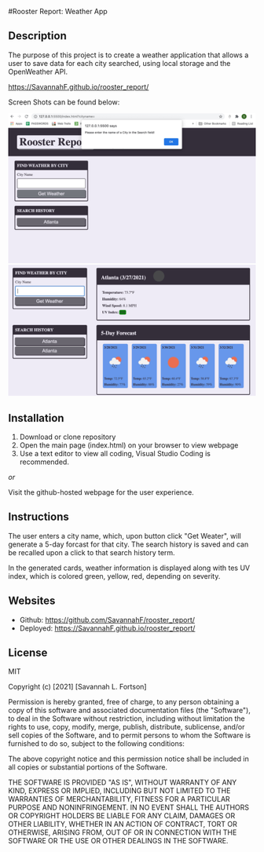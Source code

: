 #Rooster Report: Weather App

## Description

The purpose of this project is to create a weather application that allows a user to save data for each city searched, using local storage and the OpenWeather API.

<!-- Published URL -->

https://SavannahF.github.io/rooster_report/

Screen Shots can be found below:

<!-- INSERT FINAL SCREENSHOTS HERE -->

![ALERT](./assets/images/ALERT.jpg)
![RESULTS](./assets/images/RESULTS.jpg)

## Installation

1. Download or clone repository
2. Open the main page (index.html) on your browser to view webpage
3. Use a text editor to view all coding, Visual Studio Coding is recommended.

_or_

Visit the github-hosted webpage for the user experience.

## Instructions

The user enters a city name, which, upon button click "Get Weater", will generate a 5-day forcast for that city. The search history is saved and can be recalled upon a click to that search history term.

In the generated cards, weather information is displayed along with tes UV index, which is colored green, yellow, red, depending on severity.

## Websites

- Github: https://github.com/SavannahF/rooster_report/
- Deployed: https://SavannahF.github.io/rooster_report/

## License

MIT

Copyright (c) [2021] [Savannah L. Fortson]

Permission is hereby granted, free of charge, to any person obtaining a copy
of this software and associated documentation files (the "Software"), to deal
in the Software without restriction, including without limitation the rights
to use, copy, modify, merge, publish, distribute, sublicense, and/or sell
copies of the Software, and to permit persons to whom the Software is
furnished to do so, subject to the following conditions:

The above copyright notice and this permission notice shall be included in all
copies or substantial portions of the Software.

THE SOFTWARE IS PROVIDED "AS IS", WITHOUT WARRANTY OF ANY KIND, EXPRESS OR
IMPLIED, INCLUDING BUT NOT LIMITED TO THE WARRANTIES OF MERCHANTABILITY,
FITNESS FOR A PARTICULAR PURPOSE AND NONINFRINGEMENT. IN NO EVENT SHALL THE
AUTHORS OR COPYRIGHT HOLDERS BE LIABLE FOR ANY CLAIM, DAMAGES OR OTHER
LIABILITY, WHETHER IN AN ACTION OF CONTRACT, TORT OR OTHERWISE, ARISING FROM,
OUT OF OR IN CONNECTION WITH THE SOFTWARE OR THE USE OR OTHER DEALINGS IN THE
SOFTWARE.
